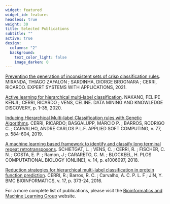 ```yaml
---
widget: featured
widget_id: features
headless: true
weight: 30
title: Selected Publications
subtitle: ""
active: true
design:
  columns: "2"
  background:
    text_color_light: false
    image_darken: 0
---
```

[Preventing the generation of inconsistent sets of crisp classification rules](https://doi.org/10.1016/j.eswa.2020.113811). MIRANDA, THIAGO ZAFALON ; SARDINHA, DIORGE BROGNARA ; CERRI, RICARDO. EXPERT SYSTEMS WITH APPLICATIONS, 2021.

[Active learning for hierarchical multi-label classification](http://dx.doi.org/10.1007/s10618-020-00704-w). NAKANO, FELIPE KENJI ; CERRI, RICARDO ; VENS, CELINE. DATA MINING AND KNOWLEDGE DISCOVERY, p. 1-35, 2020.

[Inducing Hierarchical Multi-label Classification rules with Genetic Algorithms](http://dx.doi.org/10.1016/j.asoc.2019.01.017). CERRI, RICARDO; BASGALUPP, MÁRCIO P. ; BARROS, RODRIGO C. ; CARVALHO, ANDRÉ CARLOS P.L.F. APPLIED SOFT COMPUTING, v. 77, p. 584-604, 2019.

[A machine learning based framework to identify and classify long terminal repeat retrotransposons](https://doi.org/10.1371/journal.pcbi.1006097). SCHIETGAT, L. ; VENS, C. ; CERRI, R. ; FISCHER, C. N. ; COSTA, E. P. ; Ramon, J ; CARARETO, C. M. ; BLOCKEEL, H. PLOS COMPUTATIONAL BIOLOGY (ONLINE), v. 14, p. e1006097, 2018.

[Reduction strategies for hierarchical multi-label classification in protein function prediction](http://dx.doi.org/10.1186/s12859-016-1232-1). CERRI, R.; Barros, R. C. ; Carvalho, A. C. P. L. F ; JIN, Y. BMC BIOINFORMATICS, v. 17, p. 373-24, 2016.

For a more complete list of publications, please visit the [Bioinformatics and Machine Learning Group](http://www.biomal.ufscar.br/publications.html) website.
